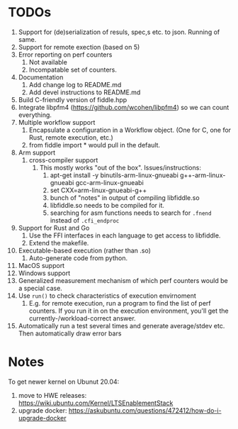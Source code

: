 # TODOs

1. Support for (de)serialization of resuls, spec,s etc. to json.  Running of same.
2. Support for remote exection (based on 5)
3. Error reporting on perf counters
	1.  Not available
	2.  Incompatable set of counters.
4. Documentation
   1.  Add change log to README.md
   2.  Add devel instructions to README.md
4. Build C-friendly version of fiddle.hpp
5. Integrate libpfm4 (https://github.com/wcohen/libpfm4) so we can count everything.
6. Multiple workflow support
   1. Encapsulate a configuration in a Workflow object. (One for C, one for Rust,  remote execution, etc.)
   2. from fiddle import * would pull in the default.
7. Arm support
   1. cross-compiler support
	  1. This mostly works "out of the box".  Issues/instructions:
		  1. apt-get install -y binutils-arm-linux-gnueabi g++-arm-linux-gnueabi gcc-arm-linux-gnueabi
		  2. set CXX=arm-linux-gnueabi-g++
		  3. bunch of "notes" in output of compiling libfiddle.so
	      2. libfiddle.so needs to be compiled for it.
		  3. searching for asm functions needs to search for `.fnend` instead of `.cfi_endproc`
8. Support for Rust and Go
   1. Use the FFI interfaces in each language to get access to libfiddle.
   2. Extend the makefile.
9. Executable-based execution (rather than .so)
   1. Auto-generate code from python.
10. MacOS support
11. Windows support
12. Generalized measurement mechanism of which perf counters would be a special case.
13. Use `run()` to check characteristics of execution envirnoment
	1.  E.g. for remote execution, run a program to find the list of perf
        counters.  If you run it in on the execution environment, you'll get
        the currently-/workload-correct answer.
14. Automatically run a test several times and generate average/stdev etc.  Then automatically draw error bars		

	
# Notes

To get newer kernel on Ubunut 20.04:

1.  move to HWE releases: https://wiki.ubuntu.com/Kernel/LTSEnablementStack
2.  upgrade docker: https://askubuntu.com/questions/472412/how-do-i-upgrade-docker


   
